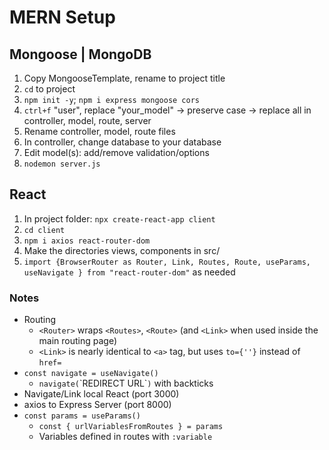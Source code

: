 # MERN Setup

## Mongoose | MongoDB
1. Copy MongooseTemplate, rename to project title
2. `cd` to project
3. `npm init -y`; `npm i express mongoose cors`
4. `ctrl+f` "user", replace "your_model" -> preserve case -> replace all in controller, model, route, server
5. Rename controller, model, route files
6. In controller, change database to your database
7. Edit model(s): add/remove validation/options
8. `nodemon server.js`

## React
1. In project folder: `npx create-react-app client`
2. `cd client`
3. `npm i axios react-router-dom`
4. Make the directories views, components in src/
5. `import {BrowserRouter as Router, Link, Routes, Route, useParams, useNavigate } from "react-router-dom"` as needed

### Notes
- Routing
    - `<Router>` wraps `<Routes>`, `<Route>` (and `<Link>` when used inside the main routing page)
    - `<Link>` is nearly identical to `<a>` tag, but uses `to={''}` instead of `href=`
- `const navigate = useNavigate()`
    - `navigate(`\`REDIRECT URL\``)` with backticks
- Navigate/Link local React (port 3000)
- axios to Express Server (port 8000)
- `const params = useParams()`
    - `const { urlVariablesFromRoutes } = params`
    - Variables defined in routes with `:variable`

